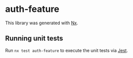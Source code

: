 # auth-feature

This library was generated with [Nx](https://nx.dev).

## Running unit tests

Run `nx test auth-feature` to execute the unit tests via [Jest](https://jestjs.io).
